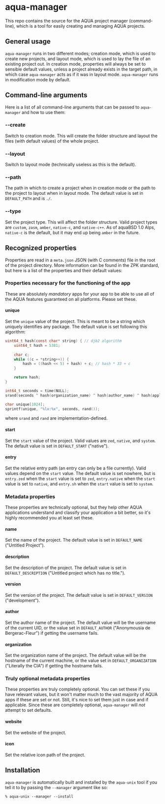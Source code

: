 # aqua-manager

This repo contains the source for the AQUA project manager (command-line), which is a tool for easily creating and managing AQUA projects.

## General usage

`aqua-manager` runs in two different modes; creation mode, which is used to create new projects, and layout mode, which is used to lay the file of an existing project out.
In creation mode, properties will always be set to sensible default values, unless a project already exists in the target path, in which case `aqua-manager` acts as if it was in layout mode.
`aqua-manager` runs in modification mode by default.

## Command-line arguments

Here is a list of all command-line arguments that can be passed to `aqua-manager` and how to use them:

### --create

Switch to creation mode.
This will create the folder structure and layout the files (with default values) of the whole project.

### --layout

Switch to layout mode (technically useless as this is the default).

### --path

The path in which to create a project when in creation mode or the path to the project to layout when in layout mode.
The default value is set in `DEFAULT_PATH` and is `./`.

### --type

Set the project type.
This will affect the folder structure. Valid project types are `custom`, `zasm`, `amber`, `native-c`, and `native-c++`.
As of aquaBSD 1.0 Alps, `native-c` is the default, but it may end up being `amber` in the future.

## Recognized properties

Properties are read in a `meta.json` JSON (with C comments) file in the root of the project directory. More information can be found in the ZPK standard, but here is a list of the properties and their default values:

### Properties necessary for the functioning of the app

These are absolutely *mandatory* apps for your app to be able to use all of the AQUA features guaranteed on all platforms.
Please set these.

#### unique

Set the `unique` value of the project.
This is meant to be a string which uniquely identifies any package.
The default value is set following this algorithm:

```c
uint64_t hash(const char* string) { // djb2 algorithm
	uint64_t hash = 5381;
	
	char c;
	while ((c = *string++)) {
		hash = ((hash << 5) + hash) + c; // hash * 33 + c
	}

	return hash;
}

int64_t seconds = time(NULL);
srand(seconds ^ hash(organization_name) ^ hash(author_name) ^ hash(application_name));

char unique[1024];
sprintf(unique, "%lx:%x", seconds, rand());
```

where `srand` and `rand` are implementation-defined.

#### start

Set the `start` value of the project.
Valid values are `zed`, `native`, and `system`.
The default value is set in `DEFAULT_START` ("native").

#### entry

Set the relative entry path (an entry can only be a file currently).
Valid values depend on the `start` value.
The default value is set nowhere, but is `entry.zed` when the `start` value is set to `zed`, `entry.native` when the `start` value is set to `native`, and `entry.sh` when the `start` value is set to `system`.

### Metadata properties

These properties are technically optional, but they help other AQUA applications understand and classify your application a bit better, so it's highly recommended you at least set these.

#### name

Set the name of the project.
The default value is set in `DEFAULT_NAME` ("Untitled Project").

#### description

Set the description of the project.
The default value is set in `DEFAULT_DESCRIPTION` ("Untitled project which has no title.").

#### version

Set the version of the project.
The default value is set in `DEFAULT_VERSION` ("development").

#### author

Set the author name of the project.
The default value will be the username of the current UID, or the value set in `DEFAULT_AUTHOR` ("Anonymousia de Bergerac-Fleur") if getting the username fails.

#### organization

Set the organization name of the project.
The default value will be the hostname of the current machine, or the value set in `DEFAULT_ORGANIZATION` ("Literally the CIA") if getting the hostname fails.

### Truly optional metadata properties

These properties are truly completely optional.
You can set these if you have relevant values, but it won't matter much to the vast majority of AQUA apps if these are set or not.
Still, it's nice to set them just in case and if applicable.
Since these are completely optional, `aqua-manager` will *not* attempt to set defaults.

#### website

Set the website of the project.

#### icon

Set the relative icon path of the project.

## Installation

`aqua-manager` is automatically built and installed by the `aqua-unix` tool if you tell it to by passing the `--manager` argument like so:

```shell
% aqua-unix --manager --install
```